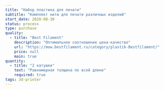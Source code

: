 ```yaml
---
title: "Набор пластика для печати"
subtitle: "Комплект нити для печати различных изделий"
start_date: 2020-08-30
status: process
type: purchase
quality:
  - title: "Best Filament"
    description: "Оптимальное соотношение цена-качество"
    url: "https://mow.bestfilament.ru/category/plastik-Bestfilament/"
    price: null
    main: true
quantity:
  - title: "2 катушки"
    text: "Равномерная толщина по всей длине"
    required: true
tags: 3d-printer
---
```

